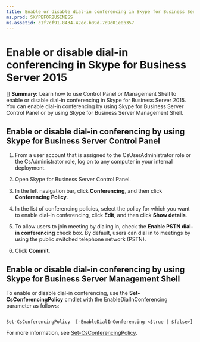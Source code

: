```yaml
---
title: Enable or disable dial-in conferencing in Skype for Business Server 2015
ms.prod: SKYPEFORBUSINESS
ms.assetid: c1f7cf91-8434-42ec-b09d-7d9d01e0b357
---
```



# Enable or disable dial-in conferencing in Skype for Business Server 2015
[] **Summary:** Learn how to use Control Panel or Management Shell to enable or disable dial-in conferencing in Skype for Business Server 2015.
You can enable dial-in conferencing by using Skype for Business Server Control Panel or by using Skype for Business Server Management Shell.
  
    
    


## Enable or disable dial-in conferencing by using Skype for Business Server Control Panel


1. From a user account that is assigned to the CsUserAdministrator role or the CsAdministrator role, log on to any computer in your internal deployment.
    
  
2.  Open Skype for Business Server Control Panel.
    
  
3. In the left navigation bar, click **Conferencing**, and then click **Conferencing Policy**.
    
  
4. In the list of conferencing policies, select the policy for which you want to enable dial-in conferencing, click **Edit**, and then click **Show details**. 
    
  
5. To allow users to join meeting by dialing in, check the **Enable PSTN dial-in conferencing** check box. By default, users can dial in to meetings by using the public switched telephone network (PSTN).
    
  
6. Click **Commit**. 
    
  

## Enable or disable dial-in conferencing by using Skype for Business Server Management Shell

To enable or disable dial-in conferencing, use the **Set-CsConferencingPolicy** cmdlet with the EnableDialInConferencing parameter as follows:
  
    
    

  
    
    



```

Set-CsConferencingPolicy  [-EnableDialInConferencing <$true | $false>] 
```

For more information, see  [Set-CsConferencingPolicy](set-csconferencingpolicy.md).
  
    
    


